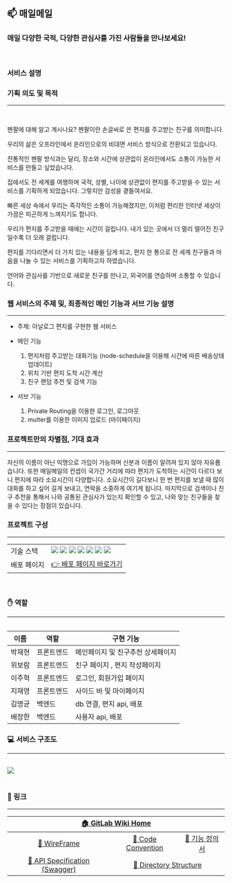 ## **📫 매일메일**

### **매일 다양한 국적, 다양한 관심사를 가진 사람들을 만나보세요!**

<br>

### **서비스 설명**

### 기획 의도 및 목적
---
<br/>

펜팔에 대해 알고 계시나요? 펜팔이란 손글씨로 쓴 편지를 주고받는 친구를 의미합니다. 

우리의 삶은 오프라인에서 온라인으로의 비대면 서비스 방식으로 전환되고 있습니다. 

전통적인 펜팔 방식과는 달리, 장소와 시간에 상관없이 온라인에서도 소통이 가능한 서비스를 만들고 싶었습니다. 

집에서도 전 세계를 여행하며 국적, 성별, 나이에 상관없이 편지를 주고받을 수 있는 서비스를 기획하게 되었습니다. 그렇지만 감성을 곁들여서요. 

빠른 세상 속에서 우리는 즉각적인 소통이 가능해졌지만, 이처럼 편리한 인터넷 세상이 가끔은 피곤하게 느껴지기도 합니다. 

우리가 편지를 주고받을 때에는 시간이 걸립니다. 내가 있는 곳에서 더 멀리 떨어진 친구일수록 더 오래 걸립니다. 

편지를 기다리면서 더 가치 있는 내용을 담게 되고, 편지 한 통으로 전 세계 친구들과 마음을 나눌 수 있는 서비스를 기획하고자 하였습니다. 

언어와 관심사를 기반으로 새로운 친구를 만나고, 외국어를 연습하며 소통할 수 있습니다.
<br/>



### 웹 서비스의 주제 및, 최종적인 메인 기능과 서브 기능 설명
---

- 주제: 아날로그 편지를 구현한 웹 서비스
- 메인 기능
  1. 편지처럼 주고받는 대화기능 (node-schedule을 이용해 시간에 따른 배송상태 업데이트)
  2. 위치 기반 편지 도착 시간 계산
  3. 친구 랜덤 추천 및 검색 기능
   
- 서브 기능
  1. Private Routing을 이용한 로그인, 로그아웃
  2. multer를 이용한 이미지 업로드 (마이페이지)

### 프로젝트만의 차별점, 기대 효과
---

자신의 이름이 아닌 익명으로 가입이 가능하며 신분과 이름이 알려져 있지 않아 자유롭습니다. 또한 매일메일의 컨셉이 국가간 거리에 따라 편지가 도착하는 시간이 다르다 보니 편지에 따라 소요시간이 다양합니다. 소요시간이 길다보니 한 번 편지를 보낼 때 많이 대화를 하고 싶어 길게 보내고, 연락을 소중하게 여기게 됩니다. 마지막으로 검색이나 친구 추천을 통해서 나와 공통된 관심사가 있는지 확인할 수 있고, 나와 맞는 친구들을 찾을 수 있다는 장점이 있습니다.

### 프로젝트 구성
---

<table align="center">
  <tr>
    <td><span>기술 스택</span></td>
    <td>
      <div>
        <img src="https://img.shields.io/badge/JavaScript-F7DF1E?style=flat-square&logo=javascript&logoColor=white"/>
        <img src="https://img.shields.io/badge/React-61DAFB?style=flat-square&logo=react&logoColor=white"/>
        <img src="https://img.shields.io/badge/StyledComponents-DB7093?style=flat-square&logo=styled-components&logoColor=white"/>
        <img src="https://img.shields.io/badge/Express-000000?style=flat-square&logo=express&logoColor=white"/>
        <img src="https://img.shields.io/badge/NGINX-009639?style=flat-square&logo=nginx&logoColor=white"/>
        <img src="https://img.shields.io/badge/MariaDB-003545?style=flat-square&logo=mariadb&logoColor=white">
        <img src="https://img.shields.io/badge/mysql-4479A1?style=flat-square&logo=mysql&logoColor=white">
      </div>
    </td>
  </tr>
  <tr>
    <td>배포 페이지</td>
    <td>
      <a href="http://kdt-sw2-seoul-team13.elicecoding.com/">
        👉 배포 페이지 바로가기
      </a>
    </td>
  </tr>
<table>

<br>

### ✋ 역할
---

| 이름   | 역할       | 구현 기능 |
| ------ | ---------- | --------- |
| 박재현 | 프론트엔드 | 메인페이지 및 친구추천 상세페이지 |
| 위보람 | 프론트엔드 | 친구 페이지 , 편지 작성페이지 |
| 이주혁 | 프론트엔드 | 로그인, 회원가입 페이지 |
| 지재영 | 프론트엔드 | 사이드 바 및 마이페이지 |
| 김명균 | 백엔드     | db 연결, 편지 api, 배포 |
| 배장한 | 백엔드     | 사용자 api, 배포 |

### 💻 서비스 구조도
---
<br/>
<div><img src="https://user-images.githubusercontent.com/97136735/181684033-272246e2-e08e-4734-8dac-c48766cc80a1.png"></div>

<br/>

### 🔗 링크
---
<table align="center">
<thead>
  <tr>
    <th colspan=5>
      <a href="https://kdt-gitlab.elice.io/sw_track/class_02_seoul/web_project_2/team13/project13">🏠 GitLab Wiki Home</a>
    </th>
  </tr>
</thead>
<tbody>
  <tr>
    <td align="center" colspan=2>
      <a href="https://www.figma.com/file/x6VNP5t97mEBBGZtwBxNiB/%EC%B5%9C%EA%B0%9513%ED%8C%80?node-id=367%3A232">🎨 WireFrame</a>
    </td>
    <td align="center">
      <a href="https://kdt-gitlab.elice.io/sw_track/class_02_seoul/web_project_2/team13/project13/-/wikis/team-code-convention">📕 Code Convention</a>
    </td>
    <td align="center">
      <a href="https://amethyst-earl-96d.notion.site/new-edf193249ece4a6db3701b2b99fa1fc9">💾 기능 정의서</a>
    </td>

  </tr>
    <tr>
    <td align="center" colspan=2>
      <a href="https://team13-swagger.herokuapp.com/">🔑 API Specification (Swagger)</a>
    </td>
    <td align="center" colspan=2>
      <a href="https://kdt-gitlab.elice.io/sw_track/class_02_seoul/web_project_2/team13/project13/-/wikis/%ED%8F%B4%EB%8D%94-%EA%B5%AC%EC%A1%B0">📂 Directory Structure</a>
    </td>
  </tr>
</tbody>
<table>
